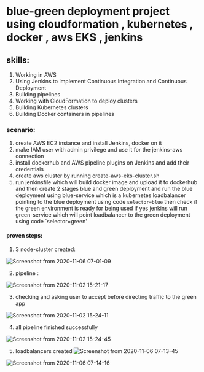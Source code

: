 # blue-green deployment project using cloudformation , kubernetes , docker , aws EKS , jenkins
## skills:
1. Working in AWS
2. Using Jenkins to implement Continuous Integration and Continuous Deployment
3. Building pipelines
4. Working with CloudFormation to deploy clusters
5. Building Kubernetes clusters
6. Building Docker containers in pipelines

### scenario:
1. create AWS EC2 instance and install Jenkins, docker on it 
2. make IAM user with admin privilege and use it for the jenkins-aws connection
3. install dockerhub and AWS pipeline plugins on Jenkins and add their credentials
4. create aws cluster by running create-aws-eks-cluster.sh 
5. run jenkinsfile which will build docker image and upload it to dockerhub and then create 2 stages blue and green deployment and run the blue deployment using blue-service which is a kubernetes loadbalancer pointing to the blue deployment using code `selector=blue` then check if the green environment is ready for being used if yes jenkins will run green-service which will point loadbalancer to the green deployment using code `selector=green'

#### proven steps:
1. 3 node-cluster created: 

![Screenshot from 2020-11-06 07-01-09](https://user-images.githubusercontent.com/68178003/100597953-c4d44c80-3306-11eb-8d21-42741086cf0e.png)

2. pipeline : 

![Screenshot from 2020-11-02 15-21-17](https://user-images.githubusercontent.com/68178003/100597938-bc7c1180-3306-11eb-9386-c871e3184bad.png)

3. checking and asking user to accept before directing traffic to the green app 

![Screenshot from 2020-11-02 15-24-11](https://user-images.githubusercontent.com/68178003/100597943-bf770200-3306-11eb-80d2-fd839168fc9b.png)

4. all pipeline finished successfully

![Screenshot from 2020-11-02 15-24-45](https://user-images.githubusercontent.com/68178003/100597950-c1d95c00-3306-11eb-81f8-8ad0a518c569.png)

5. loadbalancers created 
![Screenshot from 2020-11-06 07-13-45](https://user-images.githubusercontent.com/68178003/100597972-c867d380-3306-11eb-9a19-b935774cb24f.png)

![Screenshot from 2020-11-06 07-14-16](https://user-images.githubusercontent.com/68178003/100597983-cbfb5a80-3306-11eb-9b23-2e028f5fa85d.png)

